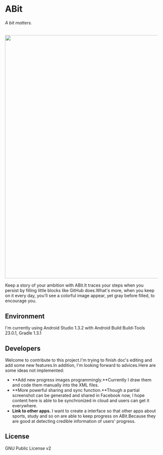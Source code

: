 # ABit
###### A bit matters.

<img src="http://zchang.me/wp-content/uploads/2015/09/S50920-224235.jpg" height="800"/>

Keep a story of your ambition with ABit.It traces your steps when you persist by filling
little blocks like GitHub does.What's more, when you keep on it every day, you'll see a
colorful image appear, yet gray before filled, to encourage you.

## Environment
	
I'm currently using Android Studio 1.3.2 with Android Build Build-Tools 23.0.1, Gradle 1.3.1

## Developers

Welcome to contribute to this project.I'm trying to finish doc's editing and add some new features.In addition, I'm looking forward to advices.Here are some ideas not implemented:

*	**Add new progress images programmingly.**Currently I draw them and code them manually into the XML files.
*	**More powerful sharing and sync function.**Though a partial screenshot can be generated and shared in Facebook now, I hope content here is able to be synchronized in cloud and users can get it everywhere.
*	**Link to other apps.** I want to create a interface so that other apps about sports, study and so on are able to keep progress on ABit.Because they are good at detecting credible information of users' progress.

## License

GNU Public License v2



